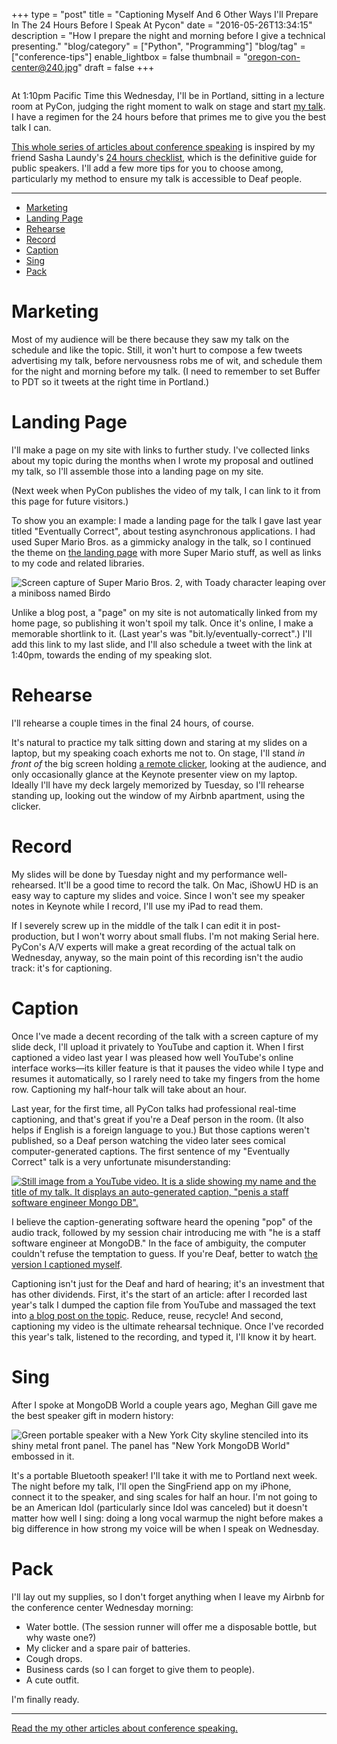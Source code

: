 +++
type = "post"
title = "Captioning Myself And 6 Other Ways I'll Prepare In The 24 Hours Before I Speak At Pycon"
date = "2016-05-26T13:34:15"
description = "How I prepare the night and morning before I give a technical presenting."
"blog/category" = ["Python", "Programming"]
"blog/tag" = ["conference-tips"]
enable_lightbox = false
thumbnail = "oregon-con-center@240.jpg"
draft = false
+++

<p><a href="https://en.wikipedia.org/wiki/File:Oregon_Convention_Center_Dusk_1_(edit).jpg"><img alt="" src="oregon-con-center.jpg" /></a></p>
<p>At 1:10pm Pacific Time this Wednesday, I'll be in Portland, sitting in a lecture room at PyCon, judging the right moment to walk on stage and start <a href="https://us.pycon.org/2016/schedule/presentation/1668/">my talk</a>. I have a regimen for the 24 hours before that primes me to give you the best talk I can.</p>
<p><a href="https://emptysqua.re/blog/tag/conference-tips/">This whole series of articles about conference speaking</a> is inspired by my friend Sasha Laundy's <a href="http://blog.sashalaundy.com/blog/2015/02/23/how-i-prep-in-the-24-hours-before-a-conference-talk/">24 hours checklist</a>, which is the definitive guide for public speakers. I'll add a few more tips for you to choose among, particularly my method to ensure my talk is accessible to Deaf people.</p>
<hr />
<div class="toc">
<ul>
<li><a href="#marketing">Marketing</a></li>
<li><a href="#landing-page">Landing Page</a></li>
<li><a href="#rehearse">Rehearse</a></li>
<li><a href="#record">Record</a></li>
<li><a href="#caption">Caption</a></li>
<li><a href="#sing">Sing</a></li>
<li><a href="#pack">Pack</a></li>
</ul>
</div>
<h1 id="marketing">Marketing</h1>
<p>Most of my audience will be there because they saw my talk on the schedule and like the topic. Still, it won't hurt to compose a few tweets advertising my talk, before nervousness robs me of wit, and schedule them for the night and morning before my talk. (I need to remember to set Buffer to PDT so it tweets at the right time in Portland.)</p>
<h1 id="landing-page">Landing Page</h1>
<p>I'll make a page on my site with links to further study. I've collected links about my topic during the months when I wrote my proposal and outlined my talk, so I'll assemble those into a landing page on my site.</p>
<p>(Next week when PyCon publishes the video of my talk, I can link to it from this page for future visitors.)</p>
<p>To show you an example: I made a landing page for the talk I gave last year titled "Eventually Correct", about testing asynchronous applications. I had used Super Mario Bros. as a gimmicky analogy in the talk, so I continued the theme on <a href="https://emptysqua.re/blog/eventually-correct-links/">the landing page</a> with more Super Mario stuff, as well as links to my code and related libraries.</p>
<p><img alt="Screen capture of Super Mario Bros. 2, with Toady character leaping over a miniboss named Birdo" src="https://emptysqua.re/blog/eventually-correct-links/toad-vs-birdo.jpg" /></p>
<p>Unlike a blog post, a "page" on my site is not automatically linked from my home page, so publishing it won't spoil my talk. Once it's online, I make a memorable shortlink to it. (Last year's was "bit.ly/eventually-correct".) I'll add this link to my last slide, and I'll also schedule a tweet with the link at 1:40pm, towards the ending of my speaking slot.</p>
<h1 id="rehearse">Rehearse</h1>
<p>I'll rehearse a couple times in the final 24 hours, of course.</p>
<p>It's natural to practice my talk sitting down and staring at my slides on a laptop, but my speaking coach exhorts me not to. On stage, I'll stand <em>in front of</em> the big screen holding <a href="http://www.kensington.com/us/us/4492/k33374usa/presenter-remote-red-laser-presenter">a remote clicker</a>, looking at the audience, and only occasionally glance at the Keynote presenter view on my laptop. Ideally I'll have my deck largely memorized by Tuesday, so I'll rehearse standing up, looking out the window of my Airbnb apartment, using the clicker.</p>
<h1 id="record">Record</h1>
<p>My slides will be done by Tuesday night and my performance well-rehearsed. It'll be a good time to record the talk. On Mac, iShowU HD is an easy way to capture my slides and voice. Since I won't see my speaker notes in Keynote while I record, I'll use my iPad to read them.</p>
<p>If I severely screw up in the middle of the talk I can edit it in post-production, but I won't worry about small flubs. I'm not making Serial here. PyCon's A/V experts will make a great recording of the actual talk on Wednesday, anyway, so the main point of this recording isn't the audio track: it's for captioning.</p>
<h1 id="caption">Caption</h1>
<p>Once I've made a decent recording of the talk with a screen capture of my slide deck, I'll upload it privately to YouTube and caption it. When I first captioned a video last year I was pleased how well YouTube's online interface works&mdash;its killer feature is that it pauses the video while I type and resumes it automatically, so I rarely need to take my fingers from the home row. Captioning my half-hour talk will take about an hour.</p>
<p>Last year, for the first time, all PyCon talks had professional real-time captioning, and that's great if you're a Deaf person in the room. (It also helps if English is a foreign language to you.) But those captions weren't published, so a Deaf person watching the video later sees comical computer-generated captions. The first sentence of my "Eventually Correct" talk is a very unfortunate misunderstanding:</p>
<p><a href="https://www.youtube.com/watch?v=GpvCSkxLiZo"><img alt="Still image from a YouTube video. It is a slide showing my name and the title of my talk. It displays an auto-generated caption, &quot;penis a staff software engineer Mongo DB&quot;." src="auto-caption.jpg" /></a></p>
<p>I believe the caption-generating software heard the opening "pop" of the audio track, followed by my session chair introducing me with "he is a staff software engineer at MongoDB." In the face of ambiguity, the computer couldn't refuse the temptation to guess. If you're Deaf, better to watch <a href="https://emptysqua.re/blog/screencast-of-eventually-correct-async-testing-with-tornado/">the version I captioned myself</a>.</p>
<p>Captioning isn't just for the Deaf and hard of hearing; it's an investment that has other dividends. First, it's the start of an article: after I recorded last year's talk I dumped the caption file from YouTube and massaged the text into <a href="https://emptysqua.re/blog/eventually-correct-async-testing-tornado/">a blog post on the topic</a>. Reduce, reuse, recycle! And second, captioning my video is the ultimate rehearsal technique. Once I've recorded this year's talk, listened to the recording, and typed it, I'll know it by heart.</p>
<h1 id="sing">Sing</h1>
<p>After I spoke at MongoDB World a couple years ago, Meghan Gill gave me the best speaker gift in modern history:</p>
<p><img alt="Green portable speaker with a New York City skyline stenciled into its shiny metal front panel. The panel has &quot;New York MongoDB World&quot; embossed in it." src="bluetooth-speaker.jpg" /></p>
<p>It's a portable Bluetooth speaker! I'll take it with me to Portland next week. The night before my talk, I'll open the SingFriend app on my iPhone, connect it to the speaker, and sing scales for half an hour. I'm not going to be an American Idol (particularly since Idol was canceled) but it doesn't matter how well I sing: doing a long vocal warmup the night before makes a big difference in how strong my voice will be when I speak on Wednesday.</p>
<h1 id="pack">Pack</h1>
<p>I'll lay out my supplies, so I don't forget anything when I leave my Airbnb for the conference center Wednesday morning:</p>
<ul>
<li>Water bottle. (The session runner will offer me a disposable bottle, but why waste one?)</li>
<li>My clicker and a spare pair of batteries.</li>
<li>Cough drops.</li>
<li>Business cards (so I can forget to give them to people).</li>
<li>A cute outfit.</li>
</ul>
<p>I'm finally ready.</p>
<hr />
<p><a href="https://emptysqua.re/blog/tag/conference-tips/">Read the my other articles about conference speaking.</a></p>
    
